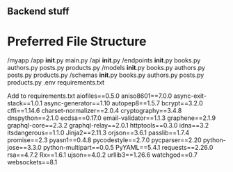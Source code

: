 ## Backend stuff

# Preferred File Structure
/myapp
    /app
        __init__.py
        main.py
        /api
            __init__.py
            /endpoints
                __init__.py
                books.py
                authors.py
                posts.py
                products.py
        /models
            __init__.py
            books.py
            authors.py
            posts.py
            products.py
        /schemas
            __init__.py
            books.py
            authors.py
            posts.py
            products.py
    .env
    requirements.txt

Add to requirements.txt
    aiofiles==0.5.0
    aniso8601==7.0.0
    async-exit-stack==1.0.1
    async-generator==1.10
    autopep8==1.5.7
    bcrypt==3.2.0
    cffi==1.14.6
    charset-normalizer==2.0.4
    cryptography==3.4.8
    dnspython==2.1.0
    ecdsa==0.17.0
    email-validator==1.1.3
    graphene==2.1.9
    graphql-core==2.3.2
    graphql-relay==2.0.1
    httptools==0.3.0
    idna==3.2
    itsdangerous==1.1.0
    Jinja2==2.11.3
    orjson==3.6.1
    passlib==1.7.4
    promise==2.3
    pyasn1==0.4.8
    pycodestyle==2.7.0
    pycparser==2.20
    python-jose==3.3.0
    python-multipart==0.0.5
    PyYAML==5.4.1
    requests==2.26.0
    rsa==4.7.2
    Rx==1.6.1
    ujson==4.0.2
    urllib3==1.26.6
    watchgod==0.7
    websockets==8.1